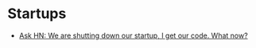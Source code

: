 # Startups

* [Ask HN: We are shutting down our startup, I get our code. What now?](https://news.ycombinator.com/item?id=21743302)
